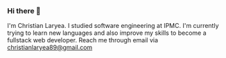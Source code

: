 ### Hi there 👋
I'm Christian Laryea. I studied software engineering at IPMC. I'm currently trying to learn new languages and also improve my skills to become a fullstack web developer. Reach me through email via christianlaryea89@gmail.com 
<!--
**chrislar/chrislar** is a ✨ _special_ ✨ repository because its `README.md` (this file) appears on your GitHub profile.

Here are some ideas to get you started:

- 🔭 I’m currently working on ...
- 🌱 I’m currently learning ...
- 👯 I’m looking to collaborate on ...
- 🤔 I’m looking for help with ...
- 💬 Ask me about ...
- 📫 How to reach me: ...
- 😄 Pronouns: ...
- ⚡ Fun fact: ...
-->
